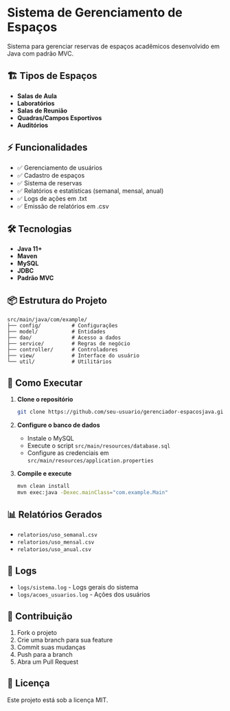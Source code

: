 # Sistema de Gerenciamento de Espaços

Sistema para gerenciar reservas de espaços acadêmicos desenvolvido em Java com padrão MVC.

## 🏗️ Tipos de Espaços

- **Salas de Aula**
- **Laboratórios**
- **Salas de Reunião**
- **Quadras/Campos Esportivos**
- **Auditórios**

## ⚡ Funcionalidades

- ✅ Gerenciamento de usuários
- ✅ Cadastro de espaços
- ✅ Sistema de reservas
- ✅ Relatórios e estatísticas (semanal, mensal, anual)
- ✅ Logs de ações em .txt
- ✅ Emissão de relatórios em .csv

## 🛠️ Tecnologias

- **Java 11+**
- **Maven**
- **MySQL**
- **JDBC**
- **Padrão MVC**

## 📦 Estrutura do Projeto

```
src/main/java/com/example/
├── config/          # Configurações
├── model/           # Entidades
├── dao/             # Acesso a dados
├── service/         # Regras de negócio
├── controller/      # Controladores
├── view/            # Interface do usuário
└── util/            # Utilitários
```

## 🚀 Como Executar

1. **Clone o repositório**
   ```bash
   git clone https://github.com/seu-usuario/gerenciador-espacosjava.git
   ```

2. **Configure o banco de dados**
   - Instale o MySQL
   - Execute o script `src/main/resources/database.sql`
   - Configure as credenciais em `src/main/resources/application.properties`

3. **Compile e execute**
   ```bash
   mvn clean install
   mvn exec:java -Dexec.mainClass="com.example.Main"
   ```

## 📊 Relatórios Gerados

- `relatorios/uso_semanal.csv`
- `relatorios/uso_mensal.csv`
- `relatorios/uso_anual.csv`

## 📝 Logs

- `logs/sistema.log` - Logs gerais do sistema
- `logs/acoes_usuarios.log` - Ações dos usuários

## 👥 Contribuição

1. Fork o projeto
2. Crie uma branch para sua feature
3. Commit suas mudanças
4. Push para a branch
5. Abra um Pull Request

## 📄 Licença

Este projeto está sob a licença MIT.
